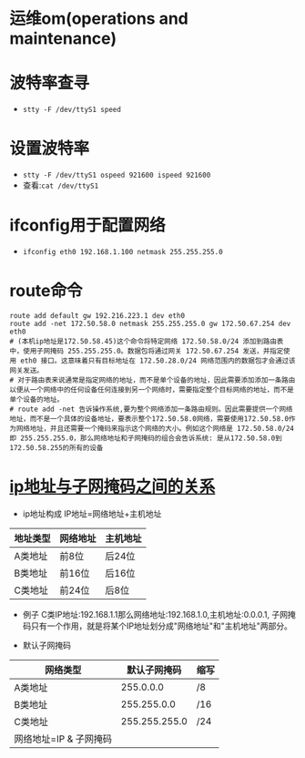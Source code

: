 # 运维om(operations and maintenance)

# 波特率查寻

- `stty -F /dev/ttyS1 speed`

# 设置波特率

- `stty -F /dev/ttyS1 ospeed 921600 ispeed 921600`
- 查看:`cat /dev/ttyS1`

# ifconfig用于配置网络

- `ifconfig eth0 192.168.1.100 netmask 255.255.255.0`

# route命令

```
route add default gw 192.216.223.1 dev eth0
route add -net 172.50.58.0 netmask 255.255.255.0 gw 172.50.67.254 dev eth0  
# (本机ip地址是172.50.58.45)这个命令将特定网络 172.50.58.0/24 添加到路由表中，使用子网掩码 255.255.255.0。数据包将通过网关 172.50.67.254 发送，并指定使用 eth0 接口。这意味着只有目标地址在 172.50.28.0/24 网络范围内的数据包才会通过该网关发送。
# 对于路由表来说通常是指定网络的地址，而不是单个设备的地址，因此需要添加添加一条路由以便从一个网络中的任何设备任何连接到另一个网络时，需要指定整个目标网络的地址，而不是单个设备的地址。
# route add -net 告诉操作系统,要为整个网络添加一条路由规则。因此需要提供一个网络地址，而不是一个具体的设备地址，要表示整个172.50.58.0网络，需要使用172.50.58.0作为网络地址，并且还需要一个掩码来指示这个网络的大小。例如这个网络是 172.50.58.0/24 即 255.255.255.0，那么网络地址和子网掩码的组合会告诉系统: 是从172.50.58.0到172.50.58.255的所有的设备
```

# [ip地址与子网掩码之间的关系](https://www.jb51.net/network/884671.html)

- ip地址构成 IP地址=网络地址+主机地址

| 地址类型 | 网络地址 | 主机地址 |
| ---- | ---- | ---- |
| A类地址 | 前8位  | 后24位 |
| B类地址 | 前16位 | 后16位 |
| C类地址 | 前24位 | 后8位  |

- 例子 C类IP地址:192.168.1.1那么网络地址:192.168.1.0,主机地址:0.0.0.1, 子网掩码只有一个作用，就是将某个IP地址划分成"网络地址"和"主机地址"两部分。

- 默认子网掩码

| 网络类型           | 默认子网掩码        | 缩写  |
| -------------- | ------------- | --- |
| A类地址           | 255.0.0.0     | /8  |
| B类地址           | 255.255.0.0   | /16 |
| C类地址           | 255.255.255.0 | /24 |
| 网络地址=IP & 子网掩码 |               |     |

